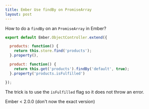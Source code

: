 ```yaml
---
title: Ember Use findBy on PromiseArray
layout: post
---
```


How to do a `findBy` on an `PromiseArray` in Ember?

```js
export default Ember.ObjectController.extend({

  products: function() {
    return this.store.find('products');
  }.property(),

  product: function() {
    return this.get('products').findBy('default', true);
  }.property('products.isFulfilled')

});
```

The trick is to use the `isFulfilled` flag so it does not throw an error.

Ember < 2.0.0 (don't now the exact version)
